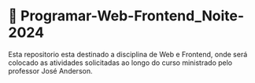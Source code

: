 # 🪩 Programar-Web-Frontend_Noite-2024
Esta repositorio esta destinado a disciplina de Web e Frontend, onde será colocado as atividades solicitadas ao longo do curso ministrado pelo professor José Anderson.
